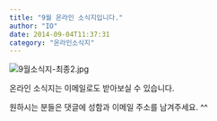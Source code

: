 ```yaml
---
title: "9월 온라인 소식지입니다."
author: "IO"
date: 2014-09-04T11:37:31
category: "온라인소식지"
---
```


![9월소식지-최종2.jpg](/files/attach/images/1659/357/032/2558b1236993d166ce58f953d02fd0a2.jpg)

온라인 소식지는 이메일로도 받아보실 수 있습니다.

원하시는 분들은 댓글에 성함과 이메일 주소를 남겨주세요. ^^
